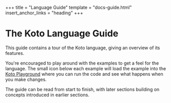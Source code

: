 +++
title = "Language Guide"
template = "docs-guide.html"
insert_anchor_links = "heading"
+++

# The Koto Language Guide

This guide contains a tour of the Koto language, giving an overview of its features.

You're encouraged to play around with the examples to get a feel for the language.
The small icon below each example will load the example into the
[Koto Playground](https://koto.dev/play) where you can run the code and see what
happens when you make changes.

The guide can be read from start to finish, with later sections building on
concepts introduced in earlier sections.
